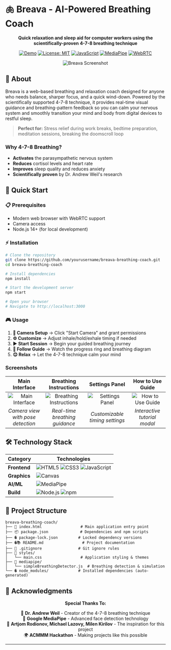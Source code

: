 # 🫁 Breava - AI-Powered Breathing Coach

<div align="center">

**Quick relaxation and sleep aid for computer workers using the scientifically-proven 4-7-8 breathing technique**

[![Demo](https://img.shields.io/badge/Status-Live%20Demo-brightgreen)](https://your-demo-url.com)
[![License: MIT](https://img.shields.io/badge/License-MIT-yellow.svg)](https://opensource.org/licenses/MIT)
[![JavaScript](https://img.shields.io/badge/JavaScript-ES6+-F7DF1E?logo=javascript&logoColor=black)](https://developer.mozilla.org/en-US/docs/Web/JavaScript)
[![MediaPipe](https://img.shields.io/badge/MediaPipe-Enabled-00D4AA?logo=google&logoColor=white)](https://mediapipe.dev/)
[![WebRTC](https://img.shields.io/badge/WebRTC-Camera-FF6B6B?logo=webrtc&logoColor=white)](https://webrtc.org/)

![Breava Screenshot](https://i.postimg.cc/0Q30Ns4z/breava-banner-1280x640.png)

</div>

## 🎯 About

Breava is a web-based breathing and relaxation coach designed for anyone who needs balance, sharper focus, and a quick wind-down. Powered by the scientifically supported 4-7-8 technique, it provides real-time visual guidance and breathing-pattern feedback so you can calm your nervous system and smoothly transition your mind and body from digital devices to restful sleep.

> **Perfect for:** Stress relief during work breaks, bedtime preparation, meditation sessions, breaking the doomscroll loop 

### Why 4-7-8 Breathing?
- **Activates** the parasympathetic nervous system
- **Reduces** cortisol levels and heart rate  
- **Improves** sleep quality and reduces anxiety
- **Scientifically proven** by Dr. Andrew Weil's research



## 🚀 Quick Start

### 📋 Prerequisites
- Modern web browser with WebRTC support
- Camera access
- Node.js 14+ (for local development)

### ⚡ Installation

```bash
# Clone the repository
git clone https://github.com/yourusername/breava-breathing-coach.git
cd breava-breathing-coach

# Install dependencies
npm install

# Start the development server
npm start

# Open your browser
# Navigate to http://localhost:3000
```

### 🎮 Usage

1. **🎥 Camera Setup** → Click "Start Camera" and grant permissions
2. **⚙️ Customize** → Adjust inhale/hold/exhale timing if needed  
3. **▶️ Start Session** → Begin your guided breathing journey
4. **🧘 Follow Guide** → Watch the progress ring and breathing diagram
5. **😌 Relax** → Let the 4-7-8 technique calm your mind

###  Screenshots

<div align="center">

| Main Interface | Breathing Instructions | Settings Panel | How to Use Guide |
|:-------------:|:---------------------:|:--------------:|:----------------:|
| ![Main Interface](https://ibb.co/5X20X57V) | ![Breathing Instructions](https://i.ibb.co/TqJYKsJ/screenshot2.png) | ![Settings Panel](https://i.ibb.co/8j9w2mF/screenshot3.png) | ![How to Use Guide](https://i.ibb.co/9TfRcyS/screenshot4.png) |
| *Camera view with pose detection* | *Real-time breathing guidance* | *Customizable timing settings* | *Interactive tutorial modal* |

</div>


## 🛠️ Technology Stack

<div align="center">

| Category | Technologies |
|----------|-------------|
| **Frontend** | ![HTML5](https://img.shields.io/badge/HTML5-E34F26?style=flat&logo=html5&logoColor=white) ![CSS3](https://img.shields.io/badge/CSS3-1572B6?style=flat&logo=css3&logoColor=white) ![JavaScript](https://img.shields.io/badge/JavaScript-F7DF1E?style=flat&logo=javascript&logoColor=black) |
| **Graphics** | ![Canvas](https://img.shields.io/badge/HTML5_Canvas-E34F26?style=flat&logo=html5&logoColor=white) |
| **AI/ML** | ![MediaPipe](https://img.shields.io/badge/MediaPipe-00D4AA?style=flat&logo=google&logoColor=white) |
| **Build** | ![Node.js](https://img.shields.io/badge/Node.js-339933?style=flat&logo=node.js&logoColor=white) ![npm](https://img.shields.io/badge/npm-CB3837?style=flat&logo=npm&logoColor=white) |

</div>

## 📁 Project Structure

```
breava-breathing-coach/
├── 📄 index.html                 # Main application entry point
├── 📦 package.json              # Dependencies and npm scripts
├── � package-lock.json         # Locked dependency versions
├── �📚 README.md                 # Project documentation
├── 🚫 .gitignore                # Git ignore rules
├── 🎨 styles/
│   └── main.css                 # Application styling & themes
├── 🤖 mediapipe/
│   └── simpleBreathingDetector.js  # Breathing detection & simulation
└── � node_modules/             # Installed dependencies (auto-generated)
```

## 🙏 Acknowledgments

<div align="center">

**Special Thanks To:**

🧘 **Dr. Andrew Weil** - Creator of the 4-7-8 breathing technique  
🤖 **Google MediaPipe** - Advanced face detection technology  
💼 **Artjom Rodionov, Michael Lazovy, Milen Kirilov** - The inspiration for this project  
🌍 **ACMMM Hackathon** - Making projects like this possible

</div>

---